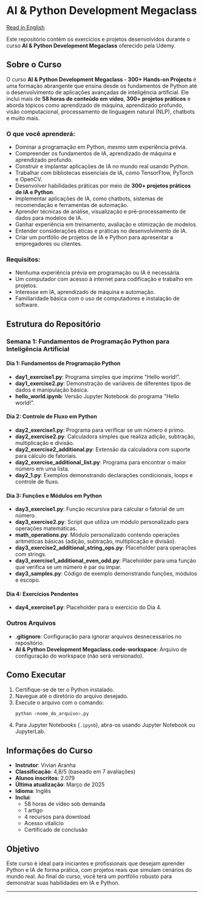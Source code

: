 # AI & Python Development Megaclass

[Read in English](README.md)

Este repositório contém os exercícios e projetos desenvolvidos durante o curso **AI & Python Development Megaclass** oferecido pela Udemy.

## Sobre o Curso

O curso **AI & Python Development Megaclass - 300+ Hands-on Projects** é uma formação abrangente que ensina desde os fundamentos de Python até o desenvolvimento de aplicações avançadas de inteligência artificial. Ele inclui mais de **58 horas de conteúdo em vídeo**, **300+ projetos práticos** e aborda tópicos como aprendizado de máquina, aprendizado profundo, visão computacional, processamento de linguagem natural (NLP), chatbots e muito mais.

### O que você aprenderá:
- Dominar a programação em Python, mesmo sem experiência prévia.
- Compreender os fundamentos de IA, aprendizado de máquina e aprendizado profundo.
- Construir e implantar aplicações de IA no mundo real usando Python.
- Trabalhar com bibliotecas essenciais de IA, como TensorFlow, PyTorch e OpenCV.
- Desenvolver habilidades práticas por meio de **300+ projetos práticos de IA e Python**.
- Implementar aplicações de IA, como chatbots, sistemas de recomendação e ferramentas de automação.
- Aprender técnicas de análise, visualização e pré-processamento de dados para modelos de IA.
- Ganhar experiência em treinamento, avaliação e otimização de modelos.
- Entender considerações éticas e práticas no desenvolvimento de IA.
- Criar um portfólio de projetos de IA e Python para apresentar a empregadores ou clientes.

### Requisitos:
- Nenhuma experiência prévia em programação ou IA é necessária.
- Um computador com acesso à internet para codificação e trabalho em projetos.
- Interesse em IA, aprendizado de máquina e automação.
- Familiaridade básica com o uso de computadores e instalação de software.

## Estrutura do Repositório

### Semana 1: Fundamentos de Programação Python para Inteligência Artificial
#### Dia 1: Fundamentos de Programação Python
- **day1_exercise1.py**: Programa simples que imprime "Hello world!".
- **day1_exercise2.py**: Demonstração de variáveis de diferentes tipos de dados e manipulação básica.
- **hello_world.ipynb**: Versão Jupyter Notebook do programa "Hello world!".

#### Dia 2: Controle de Fluxo em Python
- **day2_exercise1.py**: Programa para verificar se um número é primo.
- **day2_exercise2.py**: Calculadora simples que realiza adição, subtração, multiplicação e divisão.
- **day2_exercise2_additional.py**: Extensão da calculadora com suporte para cálculo de fatoriais.
- **day2_exercise_additional_list.py**: Programa para encontrar o maior número em uma lista.
- **day2_1.py**: Exemplos demonstrando declarações condicionais, loops e controle de fluxo.

#### Dia 3: Funções e Módulos em Python
- **day3_exercise1.py**: Função recursiva para calcular o fatorial de um número.
- **day3_exercise2.py**: Script que utiliza um módulo personalizado para operações matemáticas.
- **math_operations.py**: Módulo personalizado contendo operações aritméticas básicas (adição, subtração, multiplicação e divisão).
- **day3_exercise2_additional_string_ops.py**: Placeholder para operações com strings.
- **day3_exercise1_additional_even_odd.py**: Placeholder para uma função que verifica se um número é par ou ímpar.
- **day3_samples.py**: Código de exemplo demonstrando funções, módulos e escopo.

#### Dia 4: Exercícios Pendentes
- **day4_exercise1.py**: Placeholder para o exercício do Dia 4.

### Outros Arquivos
- **.gitignore**: Configuração para ignorar arquivos desnecessários no repositório.
- **AI & Python Development Megaclass.code-workspace**: Arquivo de configuração do workspace (não será versionado).

## Como Executar
1. Certifique-se de ter o Python instalado.
2. Navegue até o diretório do arquivo desejado.
3. Execute o arquivo com o comando:
   ```bash
   python <nome_do_arquivo>.py
   ```
4. Para Jupyter Notebooks (`.ipynb`), abra-os usando Jupyter Notebook ou JupyterLab.

## Informações do Curso
- **Instrutor**: Vivian Aranha
- **Classificação**: 4,8/5 (baseado em 7 avaliações)
- **Alunos inscritos**: 2.079
- **Última atualização**: Março de 2025
- **Idioma**: Inglês
- **Inclui**:
  - 58 horas de vídeo sob demanda
  - 1 artigo
  - 4 recursos para download
  - Acesso vitalício
  - Certificado de conclusão

## Objetivo
Este curso é ideal para iniciantes e profissionais que desejam aprender Python e IA de forma prática, com projetos reais que simulam cenários do mundo real. Ao final do curso, você terá um portfólio robusto para demonstrar suas habilidades em IA e Python.

---